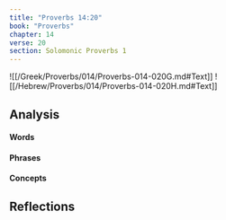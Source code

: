 ```yaml
---
title: "Proverbs 14:20"
book: "Proverbs"
chapter: 14
verse: 20
section: Solomonic Proverbs 1
---
```

![[/Greek/Proverbs/014/Proverbs-014-020G.md#Text]]
![[/Hebrew/Proverbs/014/Proverbs-014-020H.md#Text]]

## Analysis

#### Words

#### Phrases

#### Concepts

## Reflections
